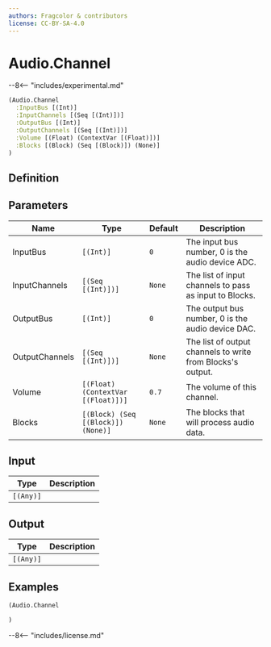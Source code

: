 ```yaml
---
authors: Fragcolor & contributors
license: CC-BY-SA-4.0
---
```



# Audio.Channel

--8<-- "includes/experimental.md"

```clojure
(Audio.Channel
  :InputBus [(Int)]
  :InputChannels [(Seq [(Int)])]
  :OutputBus [(Int)]
  :OutputChannels [(Seq [(Int)])]
  :Volume [(Float) (ContextVar [(Float)])]
  :Blocks [(Block) (Seq [(Block)]) (None)]
)
```


## Definition




## Parameters

| Name | Type | Default | Description |
|------|------|---------|-------------|
| InputBus | `[(Int)]` | `0` | The input bus number, 0 is the audio device ADC. |
| InputChannels | `[(Seq [(Int)])]` | `None` | The list of input channels to pass as input to Blocks. |
| OutputBus | `[(Int)]` | `0` | The output bus number, 0 is the audio device DAC. |
| OutputChannels | `[(Seq [(Int)])]` | `None` | The list of output channels to write from Blocks's output. |
| Volume | `[(Float) (ContextVar [(Float)])]` | `0.7` | The volume of this channel. |
| Blocks | `[(Block) (Seq [(Block)]) (None)]` | `None` | The blocks that will process audio data. |


## Input

| Type | Description |
|------|-------------|
| `[(Any)]` |  |


## Output

| Type | Description |
|------|-------------|
| `[(Any)]` |  |


## Examples

```clojure
(Audio.Channel

)
```


--8<-- "includes/license.md"
